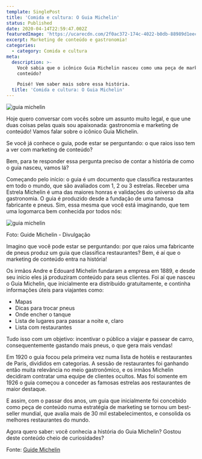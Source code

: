 ```yaml
---
template: SinglePost
title: 'Comida e cultura: O Guia Michelin'
status: Published
date: 2020-04-14T22:59:47.002Z
featuredImage: 'https://ucarecdn.com/2f0ac372-174c-4022-b0db-88989d1eec14/'
excerpt: Marketing de conteúdo e gastronomia!
categories:
  - category: Comida e cultura
meta:
  description: >-
    Você sabia que o icônico Guia Michelin nasceu como uma peça de marketing de
    conteúdo?

    Poisé! Vem saber mais sobre essa história.
  title: 'Comida e cultura: O Guia Michelin'
---
```

![guia michelin](https://ucarecdn.com/afdd423a-cb36-4ad3-a636-8a39773dcf41/)

Hoje quero conversar com vocês sobre um assunto muito legal, e que une duas coisas pelas quais sou apaixonada: gastronomia e marketing de conteúdo! Vamos falar sobre o icônico Guia Michelin. 



Se você já conhece o guia, pode estar se perguntando: o que raios isso tem a ver com marketing de conteúdo? 



Bem, para te responder essa pergunta preciso de contar a história de como o guia nasceu, vamos lá? 



Começando pelo início: o guia é um documento que classifica restaurantes em todo o mundo, que são avaliados com 1, 2 ou 3 estrelas. Receber uma Estrela Michelin é uma das maiores honras e validações do universo da alta gastronomia. O guia é produzido desde a fundação de uma famosa fabricante e pneus. Sim, essa mesma que você está imaginando, que tem uma logomarca bem conhecida por todos nós: 

![guia michelin](https://ucarecdn.com/45a67333-4e34-4353-9e45-c9829b85a88a/)

Foto: Guide Michelin - Divulgação 



Imagino que você pode estar se perguntando: por que raios uma fabricante de pneus produz um guia que classifica restaurantes? Bem, é aí que o marketing de conteúdo entra na história! 



Os irmãos Andre e Edouard Michelin fundaram a empresa em 1889, e desde seu início eles já produziram conteúdo para seus clientes. Foi aí que nasceu o Guia Michelin, que inicialmente era distribuído gratuitamente, e continha informações úteis para viajantes como: 

* Mapas 
* Dicas para trocar pneus 
* Onde encher o tanque 
* Lista de lugares para passar a noite e, claro 
* Lista com restaurantes 



Tudo isso com um objetivo: incentivar o público a viajar e passear de carro, consequentemente gastando mais pneus, o que gera mais vendas! 



Em 1920 o guia focou pela primeira vez numa lista de hotéis e restaurantes de Paris, divididos em categorias. A sessão de restaurantes foi ganhando então muita relevância no meio gastronômico, e os irmãos Michelin decidiram contratar uma equipe de clientes ocultos. Mas foi somente em 1926 o guia começou a conceder as famosas estrelas aos restaurantes de maior destaque. 



E assim, com o passar dos anos, um guia que inicialmente foi concebido como peça de conteúdo numa estratégia de marketing se tornou um best-seller mundial, que avalia mais de 30 mil estabelecimentos, e consolida os melhores restaurantes do mundo. 



Agora quero saber: você conhecia a história do Guia Michelin? Gostou deste conteúdo cheio de curiosidades? 

Fonte: [Guide Michelin](https://guide.michelin.com/br/pt_BR/sao-paulo-region/sao-paulo/about-us)
